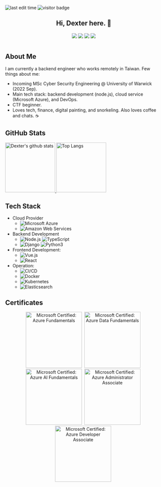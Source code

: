  <img src="https://img.shields.io/github/last-commit/dextermallo/dextermallo" alt="last edit time"> <img src="https://visitor-badge.glitch.me/badge?page_id=dextermallo" alt="visitor badge" />

<h2 align="center"> Hi, Dexter here. 👋 </h2>

<div align="center">
  <a href="https://www.linkedin.com/in/dexter-chang" target="blank"><img align="center" src="https://img.shields.io/badge/Dexter Chang-0077B5?style=for-the-badge&logo=linkedin&logoColor=white"/></a>
  <a href="https://dexter-chang.medium.com/" target="blank"><img align="center" src="https://img.shields.io/badge/Dexter Chang-100000?style=for-the-badge&logo=medium&logoColor=white" /></a>
  <a href="mailto:dextermallo@gmail.com" target="blank"><img align="center" src="https://img.shields.io/badge/dextermallo@gmail.com-D14836?style=for-the-badge&logo=gmail&logoColor=white" /></a>
  <a href="https://www.github.com/dextermallo" target="blank"><img align="center" src="https://img.shields.io/badge/dextermallo-100000?style=for-the-badge&logo=github&logoColor=white" /></a>

</div>

<br>

## About Me

I am currently a backend engineer who works remotely in Taiwan. Few things about me:
- Incoming MSc Cyber Security Engineering @ University of Warwick (2022 Sep).
- Main tech stack: backend development (node.js), cloud service (Microsoft Azure), and DevOps.
- CTF beginner.
- Loves tech, finance, digital painting, and snorkeling. Also loves coffee and chats. ☕️

## GitHub Stats

<a href="https://github.com/dextermallo" target="_blank">
  <img alt="Dexter's github stats" src="https://denvercoder1-github-readme-stats.vercel.app/api/?username=dextermallo&show_icons=true&count_private=true&theme=merko&hide_border=true" height="160px" />
</a>

<a href="https://github.com/dextermallo" target="_blank">
  <img alt="Top Langs" src="https://github-readme-stats.vercel.app/api/top-langs/?username=dextermallo&layout=compact&theme=merko&hide_border=true" height="160px" />
</a>

## Tech Stack

- Cloud Provider
  - ![Microsoft Azure](https://img.shields.io/badge/Micorsoft_Azure-05122A?style=flat&logo=microsoftazure)
  - ![Amazon Web Services](https://img.shields.io/badge/Amazon_Web_Services-05122A?style=flat&logo=amazonaws)
- Backend Development
  - ![Node.js](https://img.shields.io/badge/-Node.js-05122A?style=flat&logo=node.js) ![TypeScript](https://img.shields.io/badge/-TypeScript-05122A?style=flat&logo=typescript)
  - ![Django](https://img.shields.io/badge/-Django-05122A?style=flat&logo=django) ![Python3](https://img.shields.io/badge/-Python_3-05122A?style=flat&logo=python)
- Frontend Development:
  - ![Vue.js](https://img.shields.io/badge/-Vue.js-05122A?style=flat&logo=vue.js)
  - ![React](https://img.shields.io/badge/-React-05122A?style=flat&logo=react)
- Operation: 
  - ![CI/CD](https://img.shields.io/badge/-CI/CD-05122A?style=flat&logo=azuredevops)
  - ![Docker](https://img.shields.io/badge/-Docker-05122A?style=flat&logo=docker)
  - ![Kubernetes](https://img.shields.io/badge/-Kubernetes-05122A?style=flat&logo=kubernetes)
  - ![Elasticsearch](https://img.shields.io/badge/-Elasticsearch-05122A?style=flat&logo=elasticsearch)

## Certificates
<div align="center">
<a href="https://www.credly.com/badges/46e24cea-dfc3-4dc7-b35b-d85624ed3ed7"><img src="https://docs.microsoft.com/zh-tw/media/learn/certification/badges/microsoft-certified-fundamentals-badge.svg" width="180px" height="180px" alt="Microsoft Certified: Azure Fundamentals"/></a>&nbsp;
<a href="https://www.credly.com/badges/21e2432b-80c6-401d-a129-96edf4257f7c"><img src="https://images.credly.com/size/340x340/images/70eb1e3f-d4de-4377-a062-b20fb29594ea/azure-data-fundamentals-600x600.png" width="180px" height="180px" alt="Microsoft Certified: Azure Data Fundamentals"/></a>&nbsp;
<a href="https://www.credly.com/badges/ac723bca-8501-4640-8e81-84cc190397a0"><img src="https://images.credly.com/size/340x340/images/4136ced8-75d5-4afb-8677-40b6236e2672/azure-ai-fundamentals-600x600.png" width="180px" height="180px" alt="Microsoft Certified: Azure AI Fundamentals"/></a>&nbsp;
<a href="https://www.credly.com/badges/9bd06fc2-bd61-4b0a-ba41-a7f170fad9e8"><img src="https://images.credly.com/size/340x340/images/336eebfc-0ac3-4553-9a67-b402f491f185/azure-administrator-associate-600x600.png" width="180px" height="180px" alt="Microsoft Certified: Azure Administrator Associate"/></a>&nbsp;
<a href="https://www.credly.com/badges/8e77ef37-1f2b-478a-a357-c448f04a4ad8"><img src="https://images.credly.com/size/340x340/images/63316b60-f62d-4e51-aacc-c23cb850089c/azure-developer-associate-600x600.png" width="180px" height="180px" alt="Microsoft Certified: Azure Developer Associate"/></a>&nbsp;
</div>
